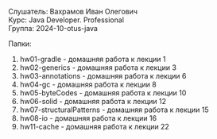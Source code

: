Слушатель: Вахрамов Иван Олегович  
Курс: Java Developer. Professional  
Группа: 2024-10-otus-java  

Папки:
1) hw01-gradle - домашняя работа к лекции 1
2) hw02-generics - домашняя работа к лекции 3
3) hw03-annotations - домашняя работа к лекции 6
4) hw04-gc - домашняя работа к лекции 8
5) hw05-byteCodes - домашняя работа к лекции 10
6) hw06-solid - домашняя работа к лекции 12
7) hw07-structuralPatterns - домашняя работа к лекции 15
8) hw08-io - домашняя работа к лекции 16
11) hw11-cache - домашняя работа к лекции 22
